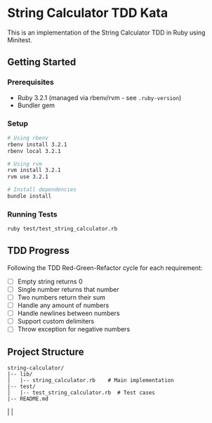# String Calculator TDD Kata

This is an implementation of the String Calculator TDD in Ruby using Minitest.

## Getting Started

### Prerequisites
- Ruby 3.2.1 (managed via rbenv/rvm - see `.ruby-version`)
- Bundler gem

### Setup
```bash
# Using rbenv
rbenv install 3.2.1
rbenv local 3.2.1

# Using rvm
rvm install 3.2.1
rvm use 3.2.1

# Install dependencies
bundle install
```

### Running Tests
```bash
ruby test/test_string_calculator.rb
```

## TDD Progress

Following the TDD Red-Green-Refactor cycle for each requirement:

- [ ] Empty string returns 0
- [ ] Single number returns that number  
- [ ] Two numbers return their sum
- [ ] Handle any amount of numbers
- [ ] Handle newlines between numbers
- [ ] Support custom delimiters
- [ ] Throw exception for negative numbers

## Project Structure

```
string-calculator/
|-- lib/
│   |-- string_calculator.rb    # Main implementation
|-- test/
│   |-- test_string_calculator.rb  # Test cases
|-- README.md                   
```



|
|